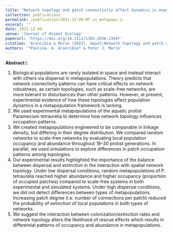 ```yaml
---
title: "Network topology and patch connectivity affect dynamics in experimental and model metapopulations"
collection: publications
permalink: /publication/2021-12-09-NT_in_metapops-1
excerpt: ''
date: 2021-12-09
venue: 'Journal of Animal Ecology'
paperurl: 'https://doi.org/10.1111/1365-2656.13647'
citation: 'Arancibia & Morin (2022). &quot;Network topology and patch connectivity affect dynamics in experimental and model metapopulations.&quot; <i>Journal of Animal Ecology</i>. 91:496–505.'
authors: '*Paulina. A. Arancibia* & Peter J. Morin'
---
```

**Abstract:**\
1. Biological populations are rarely isolated in space and instead interact with others via dispersal in metapopulations. Theory predicts that network connectivity patterns can have critical effects on network robustness, as certain topologies, such as scale-free networks, are more tolerant to disturbances than other patterns. However, at present, experimental evidence of how these topologies affect population dynamics in a metapopulation framework is lacking.
2. We used experimental metapopulations of the aquatic protist Paramecium tetraurelia to determine how network topology influences occupation patterns.
3. We created metapopulations engineered to be comparable in linkage density, but differing in their degree distribution. We compared random networks to scale-free networks by evaluating local population occupancy and abundance throughout 18–30 protist generations. In parallel, we used simulations to explore differences in patch occupation patterns among topologies.
4. Our experimental results highlighted the importance of the balance between dispersal and extinction in the interaction with spatial network topology. Under low dispersal conditions, random metapopulations of P. tetraurelia reached higher abundance and higher occupancy (proportion of occupied patches) compared to scale-free systems in both experimental and simulated systems. Under high dispersal conditions, we did not detect differences between types of metapopulations. Increasing patch degree (i.e. number of connections per patch) reduced the probability of extinction of local populations in both types of networks.
5. We suggest the interaction between colonization/extinction rates and network topology alters the likelihood of rescue effects which results in differential patterns of occupancy and abundance in metapopulations.